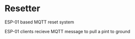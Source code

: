 # Resetter
ESP-01 based MQTT reset system

ESP-01 clients recieve MQTT message to pull a pint to ground
